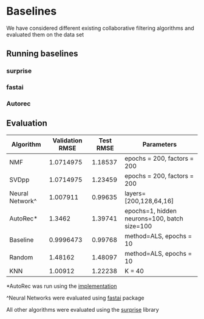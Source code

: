 
# Baselines
We have considered different existing collaborative filtering algorithms and evaluated them on the data set

## Running baselines
### surprise
### fastai
### Autorec
## Evaluation
| Algorithm       | Validation RMSE | Test RMSE | Parameters                                   |
|-----------------|-----------------|-----------|----------------------------------------------|
| NMF             | 1.0714975       | 1.18537   | epochs = 200, factors = 200                  |
| SVDpp           | 1.0714975       | 1.23459   | epochs = 200, factors = 200                  |
| Neural Network^ | 1.007911        | 0.99635   | layers=[200,128,64,16]                       |
| AutoRec*         | 1.3462          | 1.39741   | epochs=1, hidden neurons=100, batch size=100 |
| Baseline        | 0.9996473       | 0.99768   | method=ALS, epochs = 10                      |
| Random          | 1.48162         | 1.48097   | method=ALS, epochs = 10                      |
| KNN             | 1.00912         | 1.22238   | K = 40                                       |

\*AutoRec was run using the [implementation](https://github.com/gtshs2/Autorec)

\^Neural Networks were evaluated using [fastai](https://pypi.org/project/fastai/) package

All other algorithms were evaluated using the [surprise](http://surpriselib.com/) library